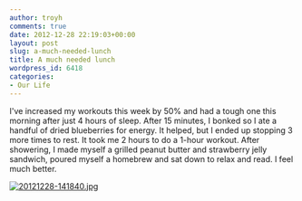 ```yaml
---
author: troyh
comments: true
date: 2012-12-28 22:19:03+00:00
layout: post
slug: a-much-needed-lunch
title: A much needed lunch
wordpress_id: 6418
categories:
- Our Life
---
```


I've increased my workouts this week by 50% and had a tough one this morning after just 4 hours of sleep. After 15 minutes, I bonked so I ate a handful of dried blueberries for energy. It helped, but I ended up stopping 3 more times to rest. It took me 2 hours to do a 1-hour workout. After showering, I made myself a grilled peanut butter and strawberry jelly sandwich, poured myself a homebrew and sat down to relax and read. I feel much better.  
  
[![20121228-141840.jpg](http://troyandgay.files.wordpress.com/2012/12/20121228-141840.jpg)](http://troyandgay.files.wordpress.com/2012/12/20121228-141840.jpg)
